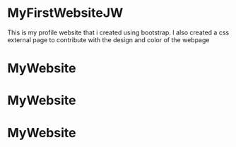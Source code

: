 # MyFirstWebsiteJW

This is my profile website that i created using bootstrap. I also created a css external page to contribute with the design and color of the webpage
# MyWebsite
# MyWebsite
# MyWebsite
